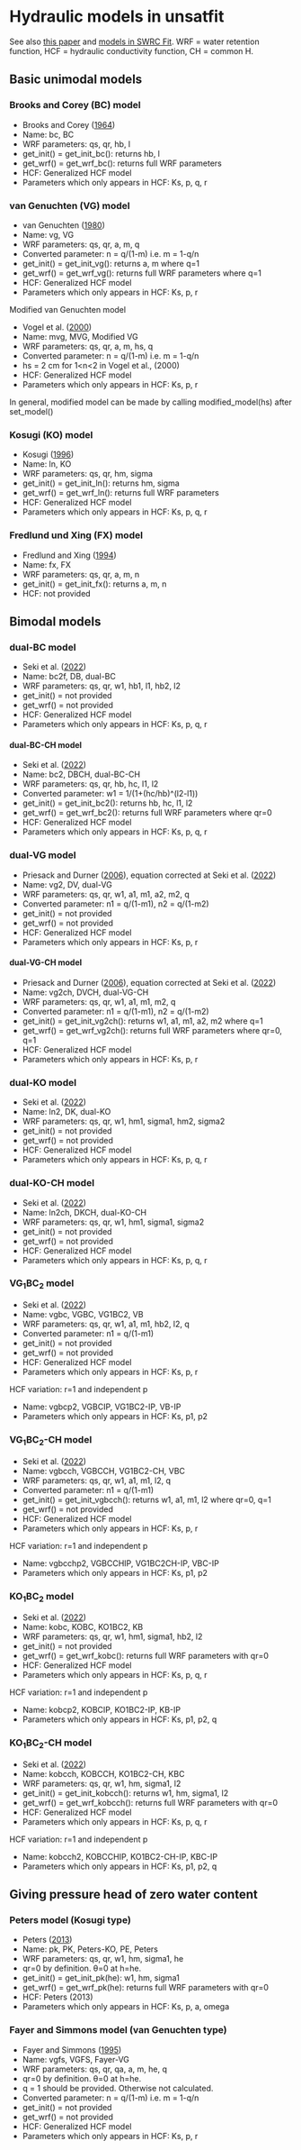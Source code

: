 # Hydraulic models in unsatfit

See also [this paper](https://doi.org/10.1002/vzj2.20168) and [models in SWRC Fit](https://seki.webmasters.gr.jp/swrc/model.html). WRF = water retention function, HCF = hydraulic conductivity function, CH = common H.

## Basic unimodal models

### Brooks and Corey (BC) model
- Brooks and Corey ([1964](https://scholar.google.com/scholar_lookup?hl=en&publication_year=1964&author=R.+H.+Brooks&author=A.+T.+Corey&title=Hydraulic+properties+of+porous+media))
- Name: bc, BC
- WRF parameters: qs, qr, hb, l
- get_init() = get_init_bc(): returns hb, l
- get_wrf() = get_wrf_bc(): returns full WRF parameters
- HCF: Generalized HCF model
- Parameters which only appears in HCF: Ks, p, q, r

### van Genuchten (VG) model
- van Genuchten ([1980](https://doi.org/10.2136/sssaj1980.03615995004400050002x))
- Name: vg, VG
- WRF parameters: qs, qr, a, m, q
- Converted parameter: n = q/(1-m) i.e. m = 1-q/n
- get_init() = get_init_vg(): returns a, m where q=1
- get_wrf() = get_wrf_vg(): returns full WRF parameters where q=1
- HCF: Generalized HCF model
- Parameters which only appears in HCF: Ks, p, r

Modified van Genuchten model
- Vogel et al. ([2000](https://doi.org/10.1016/S0309-1708(00)00037-3))
- Name: mvg, MVG, Modified VG
- WRF parameters: qs, qr, a, m, hs, q
- Converted parameter: n = q/(1-m) i.e. m = 1-q/n
- hs = 2 cm for 1&lt;n&lt;2 in Vogel et al., (2000)
- HCF: Generalized HCF model
- Parameters which only appears in HCF: Ks, p, r

In general, modified model can be made by calling modified_model(hs) after set_model()

### Kosugi (KO) model
- Kosugi ([1996](http://dx.doi.org/10.1029/96WR01776))
- Name: ln, KO
- WRF parameters: qs, qr, hm, sigma
- get_init() = get_init_ln(): returns hm, sigma
- get_wrf() = get_wrf_ln(): returns full WRF parameters
- HCF: Generalized HCF model
- Parameters which only appears in HCF: Ks, p, q, r

### Fredlund und Xing (FX) model
- Fredlund and Xing ([1994](http://dx.doi.org/10.1139/t94-061))
- Name: fx, FX
- WRF parameters: qs, qr, a, m, n
- get_init() = get_init_fx(): returns a, m, n
- HCF: not provided

## Bimodal models

### dual-BC model
- Seki et al. ([2022](https://doi.org/10.1002/vzj2.20168))
- Name: bc2f, DB, dual-BC
- WRF parameters: qs, qr, w1, hb1, l1, hb2, l2
- get_init() = not provided
- get_wrf() = not provided
- HCF: Generalized HCF model
- Parameters which only appears in HCF: Ks, p, q, r

#### dual-BC-CH model
- Seki et al. ([2022](https://doi.org/10.1002/vzj2.20168))
- Name: bc2, DBCH, dual-BC-CH
- WRF parameters: qs, qr, hb, hc, l1, l2
- Converted parameter: w1 = 1/(1+(hc/hb)^(l2-l1))
- get_init() = get_init_bc2(): returns hb, hc, l1, l2
- get_wrf() = get_wrf_bc2(): returns full WRF parameters where qr=0
- HCF: Generalized HCF model
- Parameters which only appears in HCF: Ks, p, q, r

### dual-VG model
- Priesack and Durner ([2006](https://doi.org/10.2136/vzj2005.0066)), equation corrected at Seki et al. ([2022](https://doi.org/10.1002/vzj2.20168))
- Name: vg2, DV, dual-VG
- WRF parameters: qs, qr, w1, a1, m1, a2, m2, q
- Converted parameter: n1 = q/(1-m1), n2 = q/(1-m2)
- get_init() = not provided
- get_wrf() = not provided
- HCF: Generalized HCF model
- Parameters which only appears in HCF: Ks, p, r

#### dual-VG-CH model
- Priesack and Durner ([2006](https://doi.org/10.2136/vzj2005.0066)), equation corrected at Seki et al. ([2022](https://doi.org/10.1002/vzj2.20168))
- Name: vg2ch, DVCH, dual-VG-CH
- WRF parameters: qs, qr, w1, a1, m1, m2, q
- Converted parameter: n1 = q/(1-m1), n2 = q/(1-m2)
- get_init() = get_init_vg2ch(): returns w1, a1, m1, a2, m2 where q=1
- get_wrf() = get_wrf_vg2ch(): returns full WRF parameters where qr=0, q=1
- HCF: Generalized HCF model
- Parameters which only appears in HCF: Ks, p, r

### dual-KO model
- Seki et al. ([2022](https://doi.org/10.1002/vzj2.20168))
- Name: ln2, DK, dual-KO
- WRF parameters: qs, qr, w1, hm1, sigma1, hm2, sigma2
- get_init() = not provided
- get_wrf() = not provided
- HCF: Generalized HCF model
- Parameters which only appears in HCF: Ks, p, q, r

### dual-KO-CH model
- Seki et al. ([2022](https://doi.org/10.1002/vzj2.20168))
- Name: ln2ch, DKCH, dual-KO-CH
- WRF parameters: qs, qr, w1, hm1, sigma1, sigma2
- get_init() = not provided
- get_wrf() = not provided
- HCF: Generalized HCF model
- Parameters which only appears in HCF: Ks, p, q, r

### VG<sub>1</sub>BC<sub>2</sub> model
- Seki et al. ([2022](https://doi.org/10.1002/vzj2.20168))
- Name: vgbc, VGBC, VG1BC2, VB
- WRF parameters: qs, qr, w1, a1, m1, hb2, l2, q
- Converted parameter: n1 = q/(1-m1)
- get_init() = not provided
- get_wrf() = not provided
- HCF: Generalized HCF model
- Parameters which only appears in HCF: Ks, p, r

HCF variation: r=1 and independent p

- Name: vgbcp2, VGBCIP, VG1BC2-IP, VB-IP
- Parameters which only appears in HCF: Ks, p1, p2

### VG<sub>1</sub>BC<sub>2</sub>-CH model
- Seki et al. ([2022](https://doi.org/10.1002/vzj2.20168))
- Name: vgbcch, VGBCCH, VG1BC2-CH, VBC
- WRF parameters: qs, qr, w1, a1, m1, l2, q
- Converted parameter: n1 = q/(1-m1)
- get_init() = get_init_vgbcch(): returns w1, a1, m1, l2 where qr=0, q=1
- get_wrf() = not provided
- HCF: Generalized HCF model
- Parameters which only appears in HCF: Ks, p, r

HCF variation: r=1 and independent p

- Name: vgbcchp2, VGBCCHIP, VG1BC2CH-IP, VBC-IP
- Parameters which only appears in HCF: Ks, p1, p2

### KO<sub>1</sub>BC<sub>2</sub> model
- Seki et al. ([2022](https://doi.org/10.1002/vzj2.20168))
- Name: kobc, KOBC, KO1BC2, KB
- WRF parameters: qs, qr, w1, hm1, sigma1, hb2, l2
- get_init() = not provided
- get_wrf() = get_wrf_kobc(): returns full WRF parameters with qr=0
- HCF: Generalized HCF model
- Parameters which only appears in HCF: Ks, p, q, r

HCF variation: r=1 and independent p

- Name: kobcp2, KOBCIP, KO1BC2-IP, KB-IP
- Parameters which only appears in HCF: Ks, p1, p2, q

### KO<sub>1</sub>BC<sub>2</sub>-CH model
- Seki et al. ([2022](https://doi.org/10.1002/vzj2.20168))
- Name: kobcch, KOBCCH, KO1BC2-CH, KBC
- WRF parameters: qs, qr, w1, hm, sigma1, l2
- get_init() = get_init_kobcch(): returns w1, hm, sigma1, l2
- get_wrf() = get_wrf_kobcch(): returns full WRF parameters with qr=0
- HCF: Generalized HCF model
- Parameters which only appears in HCF: Ks, p, q, r

HCF variation: r=1 and independent p

- Name: kobcch2, KOBCCHIP, KO1BC2-CH-IP, KBC-IP
- Parameters which only appears in HCF: Ks, p1, p2, q

## Giving pressure head of zero water content

### Peters model (Kosugi type)
- Peters ([2013](https://doi.org/10.1002/wrcr.20548))
- Name: pk, PK, Peters-KO, PE, Peters
- WRF parameters: qs, qr, w1, hm, sigma1, he
- qr=0 by definition. &theta;=0 at h=he.
- get_init() = get_init_pk(he): w1, hm, sigma1
- get_wrf() = get_wrf_pk(he): returns full WRF parameters with qr=0
- HCF: Peters (2013)
- Parameters which only appears in HCF: Ks, p, a, omega

### Fayer and Simmons model (van Genuchten type)
- Fayer and Simmons ([1995](https://doi.org/10.1029/95WR00173))
- Name: vgfs, VGFS, Fayer-VG
- WRF parameters: qs, qr, qa, a, m, he, q
- qr=0 by definition. &theta;=0 at h=he.
- q = 1 should be provided. Otherwise not calculated.
- Converted parameter: n = q/(1-m) i.e. m = 1-q/n
- get_init() = not provided
- get_wrf() = not provided
- HCF: Generalized HCF model
- Parameters which only appears in HCF: Ks, p, r
